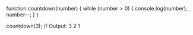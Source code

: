 function countdown(number) {
  while (number > 0) {
    console.log(number);
    number--;
  }
}

countdown(3); // Output: 3 2 1